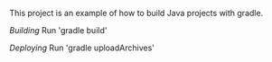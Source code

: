 This project is an example of how to build Java projects with gradle.

*Building*
Run 'gradle build'

*Deploying*
Run 'gradle uploadArchives'
